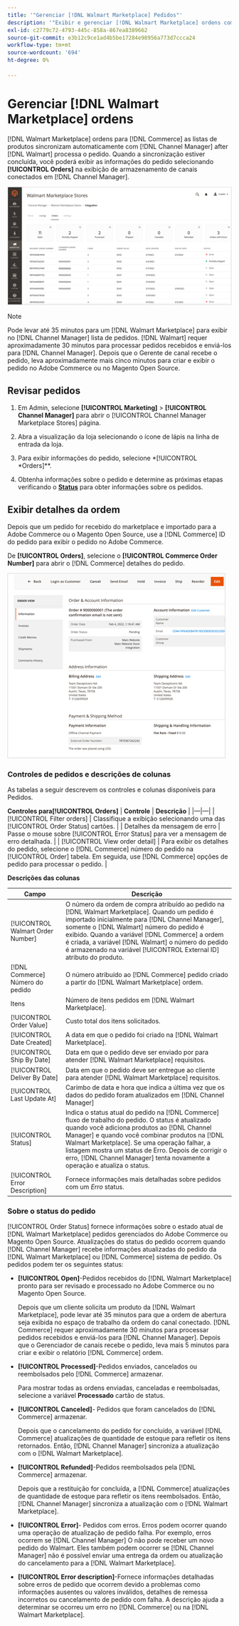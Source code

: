 ```yaml
---
title: '"Gerenciar [!DNL Walmart Marketplace] Pedidos"'
description: '"Exibir e gerenciar [!DNL Walmart Marketplace] ordens com [!DNL Channel Manager] para Adobe Commerce e Magento Open Source."'
exl-id: c2779c72-4793-445c-858a-867ea8389662
source-git-commit: e3b12c9ce1ad4b5be17284e98956a773d7ccca24
workflow-type: tm+mt
source-wordcount: '694'
ht-degree: 0%

---
```


# Gerenciar [!DNL Walmart Marketplace] ordens

[!DNL Walmart Marketplace] ordens para [!DNL Commerce] as listas de produtos sincronizam automaticamente com [!DNL Channel Manager] after [!DNL Walmart] processa o pedido. Quando a sincronização estiver concluída, você poderá exibir as informações do pedido selecionando **[!UICONTROL Orders]** na exibição de armazenamento de canais conectados em [!DNL Channel Manager].

![Exibição Pedidos do gerenciador de canais para gerenciar [!DNL Walmart Marketplace] ordens](assets/orders-dashboard-view.png)

>[!NOTE]
>
>Pode levar até 35 minutos para um [!DNL Walmart Marketplace] para exibir no [!DNL Channel Manager] lista de pedidos. [!DNL Walmart] requer aproximadamente 30 minutos para processar pedidos recebidos e enviá-los para [!DNL Channel Manager]. Depois que o Gerente de canal recebe o pedido, leva aproximadamente mais cinco minutos para criar e exibir o pedido no Adobe Commerce ou no Magento Open Source.

## Revisar pedidos

1. Em Admin, selecione **[!UICONTROL Marketing]** > **[!UICONTROL Channel Manager]** para abrir o [!UICONTROL Channel Manager Marketplace Stores] página.

1. Abra a visualização da loja selecionando o ícone de lápis na linha de entrada da loja.

1. Para exibir informações do pedido, selecione *[!UICONTROL *Orders]**.

1. Obtenha informações sobre o pedido e determine as próximas etapas verificando o **[Status](#about-order-status)** para obter informações sobre os pedidos.

## Exibir detalhes da ordem

Depois que um pedido for recebido do marketplace e importado para a Adobe Commerce ou o Magento Open Source, use a [!DNL Commerce] ID do pedido para exibir o pedido no Adobe Commerce.

De **[!UICONTROL Orders]**, selecione o **[!UICONTROL Commerce Order Number]** para abrir o [!DNL Commerce] detalhes do pedido.

![Exibição detalhada do pedido de comércio para um [!DNL Walmart Marketplace] pedido](assets/order-detail-with-external-order-id.png)

### Controles de pedidos e descrições de colunas

As tabelas a seguir descrevem os controles e colunas disponíveis para Pedidos.

**Controles para[!UICONTROL Orders]**
| **Controle**                    | **Descrição**                                                                                                                                               | |—|—| | [!UICONTROL Filter orders]     | Classifique a exibição selecionando uma das [!UICONTROL Order Status] cartões.                                                                                        | | Detalhes da mensagem de erro | Passe o mouse sobre [!UICONTROL Error Status] para ver a mensagem de erro detalhada.                                                                      | | [!UICONTROL View order detail] | Para exibir os detalhes do pedido, selecione o [!DNL Commerce] número do pedido na [!UICONTROL Order] tabela. Em seguida, use [!DNL Commerce] opções de pedido para processar o pedido. |

**Descrições das colunas**

| Campo | Descrição |
|------------------------------------|----------------------------------------------------------------------------------------------------------------------------------------------------------------------------------------------------------------------------------------------------------------------------------------------------------------------------------------------------------------------------------|
| [!UICONTROL  Walmart Order Number] | O número da ordem de compra atribuído ao pedido na [!DNL Walmart Marketplace]. Quando um pedido é importado inicialmente para [!DNL Channel Manager], somente o [!DNL Walmart] número do pedido é exibido. Quando a variável [!DNL Commerce] a ordem é criada, a variável [!DNL Walmart] o número do pedido é armazenado na variável [!UICONTROL External ID] atributo do produto. |
| [!DNL Commerce]  Número do pedido | O número atribuído ao [!DNL Commerce]  pedido criado a partir do [!DNL Walmart Marketplace] ordem. |
| Itens | Número de itens pedidos em [!DNL Walmart Marketplace]. |
| [!UICONTROL Order Value] | Custo total dos itens solicitados. |
| [!UICONTROL Date Created] | A data em que o pedido foi criado na [!DNL Walmart Marketplace]. |
| [!UICONTROL Ship By Date] | Data em que o pedido deve ser enviado por para atender [!DNL Walmart Marketplace] requisitos. |
| [!UICONTROL Deliver By Date] | Data em que o pedido deve ser entregue ao cliente para atender [!DNL Walmart Marketplace] requisitos. |
| [!UICONTROL Last Update At] | Carimbo de data e hora que indica a última vez que os dados do pedido foram atualizados em [!DNL Channel Manager] |
| [!UICONTROL Status] | Indica o status atual do pedido na [!DNL Commerce] fluxo de trabalho do pedido. O status é atualizado quando você adiciona produtos ao [!DNL Channel Manager] e quando você combinar produtos na [!DNL Walmart Marketplace]. Se uma operação falhar, a listagem mostra um status de Erro. Depois de corrigir o erro, [!DNL Channel Manager] tenta novamente a operação e atualiza o status. |
| [!UICONTROL Error Description] | Fornece informações mais detalhadas sobre pedidos com um *Erro* status. |

### Sobre o status do pedido


[!UICONTROL Order Status] fornece informações sobre o estado atual de [!DNL Walmart Marketplace] pedidos gerenciados do Adobe Commerce ou Magento Open Source. Atualizações do status do pedido ocorrem quando [!DNL Channel Manager] recebe informações atualizadas do pedido da [!DNL Walmart Marketplace] ou [!DNL Commerce] sistema de pedido. Os pedidos podem ter os seguintes status:

* **[!UICONTROL Open]**-Pedidos recebidos do [!DNL Walmart Marketplace] pronto para ser revisado e processado no Adobe Commerce ou no Magento Open Source.

   Depois que um cliente solicita um produto da [!DNL Walmart Marketplace], pode levar até 35 minutos para que a ordem de abertura seja exibida no espaço de trabalho da ordem do canal conectado. [!DNL Commerce] requer aproximadamente 30 minutos para processar pedidos recebidos e enviá-los para [!DNL Channel Manager]. Depois que o Gerenciador de canais recebe o pedido, leva mais 5 minutos para criar e exibir o relatório [!DNL Commerce] ordem.

* **[!UICONTROL Processed]**-Pedidos enviados, cancelados ou reembolsados pelo [!DNL Commerce] armazenar.

   Para mostrar todas as ordens enviadas, canceladas e reembolsadas, selecione a variável **Processado** cartão de status.

* **[!UICONTROL Canceled]**- Pedidos que foram cancelados do [!DNL Commerce] armazenar.

   Depois que o cancelamento do pedido for concluído, a variável [!DNL Commerce] atualizações de quantidade de estoque para refletir os itens retornados. Então, [!DNL Channel Manager] sincroniza a atualização com o [!DNL Walmart Marketplace].

* **[!UICONTROL Refunded]**-Pedidos reembolsados pela [!DNL Commerce] armazenar.

   Depois que a restituição for concluída, a [!DNL Commerce] atualizações de quantidade de estoque para refletir os itens reembolsados. Então, [!DNL Channel Manager] sincroniza a atualização com o [!DNL Walmart Marketplace].

* **[!UICONTROL Error]**- Pedidos com erros. Erros podem ocorrer quando uma operação de atualização de pedido falha. Por exemplo, erros ocorrem se [!DNL Channel Manager] O não pode receber um novo pedido do Walmart. Eles também podem ocorrer se [!DNL Channel Manager] não é possível enviar uma entrega da ordem ou atualização do cancelamento para a [!DNL Walmart Marketplace].

* **[!UICONTROL Error description]**-Fornece informações detalhadas sobre erros de pedido que ocorrem devido a problemas como informações ausentes ou valores inválidos, detalhes de remessa incorretos ou cancelamento de pedido com falha. A descrição ajuda a determinar se ocorreu um erro no [!DNL Commerce] ou na [!DNL Walmart Marketplace].
